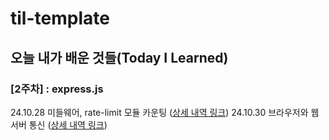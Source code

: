 # til-template

## 오늘 내가 배운 것들(Today I Learned)

### [2주차] : express.js

24.10.28 미들웨어, rate-limit 모듈 카운팅 ([상세 내역 링크](Oct/2024-10-28.md))
24.10.30 브라우저와 웹 서버 통신 ([상세 내역 링크](Oct/2024-10-30.md))
